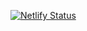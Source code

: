 [![Netlify Status](https://api.netlify.com/api/v1/badges/f593ffb1-821f-45cb-bacb-4a84adec6e65/deploy-status)](https://app.netlify.com/sites/ankursheel/deploys)

